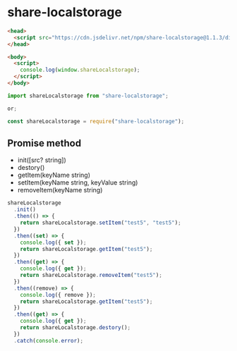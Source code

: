 # share-localstorage

```html
<head>
  <script src="https://cdn.jsdelivr.net/npm/share-localstorage@1.1.3/dist/main.iife.js"></script>
</head>

<body>
  <script>
    console.log(window.shareLocalstorage);
  </script>
</body>
```

```js
import shareLocalstorage from "share-localstorage";

or;

const shareLocalstorage = require("share-localstorage");
```

## Promise method

- init([src? string])
- destory()
- getItem(keyName string)
- setItem(keyName string, keyValue string)
- removeItem(keyName string)

```js
shareLocalstorage
  .init()
  .then(() => {
    return shareLocalstorage.setItem("test5", "test5");
  })
  .then((set) => {
    console.log({ set });
    return shareLocalstorage.getItem("test5");
  })
  .then((get) => {
    console.log({ get });
    return shareLocalstorage.removeItem("test5");
  })
  .then((remove) => {
    console.log({ remove });
    return shareLocalstorage.getItem("test5");
  })
  .then((get) => {
    console.log({ get });
    return shareLocalstorage.destory();
  })
  .catch(console.error);
```
